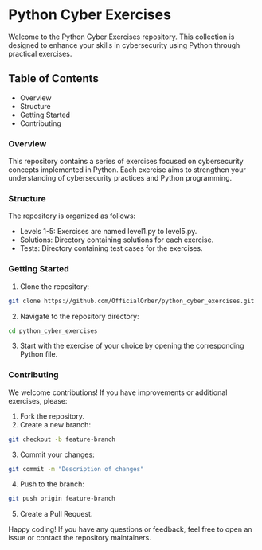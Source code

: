 # Python Cyber Exercises
Welcome to the Python Cyber Exercises repository. This collection is designed to enhance your skills in cybersecurity using Python through practical exercises.

## Table of Contents
- Overview
- Structure
- Getting Started
- Contributing

### Overview
This repository contains a series of exercises focused on cybersecurity concepts implemented in Python. Each exercise aims to strengthen your understanding of cybersecurity practices and Python programming.

### Structure
The repository is organized as follows:

- Levels 1-5: Exercises are named level1.py to level5.py.
- Solutions: Directory containing solutions for each exercise.
- Tests: Directory containing test cases for the exercises.

### Getting Started
1. Clone the repository:
``` bash
git clone https://github.com/OfficialOrber/python_cyber_exercises.git
``` 
2. Navigate to the repository directory:
``` bash
cd python_cyber_exercises
``` 
3. Start with the exercise of your choice by opening the corresponding Python file.

### Contributing
We welcome contributions! If you have improvements or additional exercises, please:

1. Fork the repository.
2. Create a new branch:
``` bash
git checkout -b feature-branch
``` 
3. Commit your changes:
``` bash
git commit -m "Description of changes"
``` 
4. Push to the branch:
``` bash
git push origin feature-branch
``` 
5. Create a Pull Request.

Happy coding! If you have any questions or feedback, feel free to open an issue or contact the repository maintainers.






